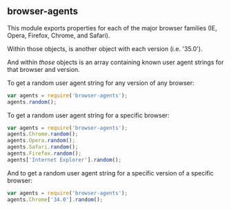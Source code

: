 ## browser-agents

This module exports properties for each of the major browser families (IE, Opera, Firefox, Chrome, and Safari).

Within those objects, is another object with each version (i.e. '35.0').

And within *those* objects is an array containing known user agent strings for that browser and version.

To get a random user agent string for any version of any browser:

```javascript
var agents = require('browser-agents');
agents.random();
```

To get a random user agent string for a specific browser:

```javascript
var agents = require('browser-agents');
agents.Chrome.random();
agents.Opera.random();
agents.Safari.random();
agents.Firefox.random();
agents['Internet Explorer'].random();
```

And to get a random user agent string for a specific version of a specific browser:

```javascript
var agents = require('browser-agents');
agents.Chrome['34.0'].random();
```
